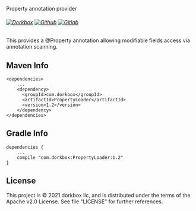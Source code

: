 Property annotation provider

###### [![Dorkbox](https://badge.dorkbox.com/dorkbox.svg "Dorkbox")](https://git.dorkbox.com/dorkbox/SwingActiveRender) [![Github](https://badge.dorkbox.com/github.svg "Github")](https://github.com/dorkbox/SwingActiveRender) [![Gitlab](https://badge.dorkbox.com/gitlab.svg "Gitlab")](https://gitlab.com/dorkbox/SwingActiveRender)


This provides a @Property annotation allowing modifiable fields access via annotation scanning.

Maven Info
---------
```
<dependencies>
    ...
    <dependency>
      <groupId>com.dorkbox</groupId>
      <artifactId>PropertyLoader</artifactId>
      <version>1.2</version>
    </dependency>
</dependencies>
```

Gradle Info
---------
````
dependencies {
    ...
    compile "com.dorkbox:PropertyLoader:1.2"
}
````


License
---------
This project is © 2021 dorkbox llc, and is distributed under the terms of the Apache v2.0 License. See file "LICENSE" for further 
references.
